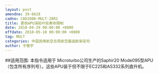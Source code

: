 ```yaml
---
layout: post
amendno: 39-6628
cadno: CAD2008-MULT-28R2
title: 更改APU涡轮叶轮寿命限制
date: 2010-04-29 00:00:00 +0800
effdate: 2010-05-10 00:00:00 +0800
tag: MULT
categories: 中国民用航空总局航空器适航审定司
author: 于敬宇
---
```


##适用范围:
本指令适用于 Microturbo公司生产的Saphir20 Mode095型APU（包含所有序列号）。这些APU装于但不限于EC225和AS332系列直升机。

